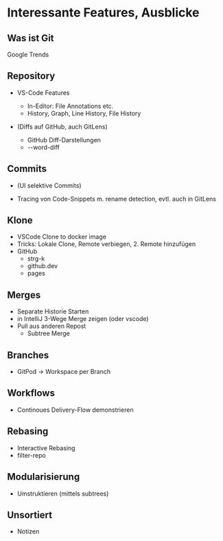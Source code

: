 # Interessante Features, Ausblicke

## Was ist Git

Google Trends

## Repository

 * VS-Code Features
   - In-Editor: File Annotations etc.
   - History, Graph, Line History, File History

 * (Diffs auf GitHub, auch GitLens)   
   - GitHub Diff-Darstellungen
   - --word-diff

## Commits

 * (UI selektive Commits)

 * Tracing von Code-Snippets m. rename detection, evtl. auch in GitLens


## Klone

 * VSCode Clone to docker image
 * Tricks: Lokale Clone, Remote verbiegen, 2. Remote hinzufügen
 * GitHub 
   - strg-k 
   - github.dev
   - pages

## Merges

 * Separate Historie Starten
 * in IntelliJ  3-Wege Merge zeigen (oder vscode)
 * Pull aus anderen Repost
   - Subtree Merge
 

 ## Branches

  * GitPod -> Workspace per Branch

## Workflows

 * Continoues Delivery-Flow demonstrieren

 ## Rebasing 

 * Interactive Rebasing
 * filter-repo

## Modularisierung


 * Umstruktieren (mittels subtrees)

 ## Unsortiert

  * Notizen